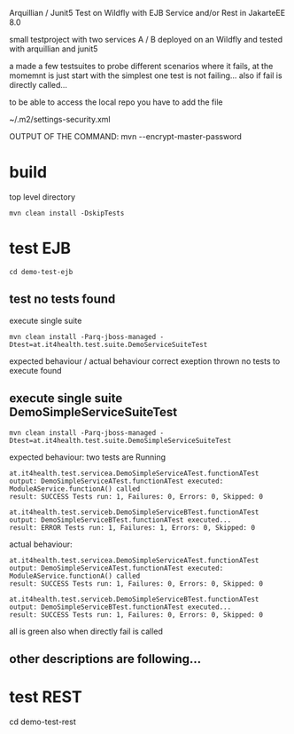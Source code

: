 Arquillian / Junit5 Test on Wildfly with EJB Service and/or Rest in JakarteEE 8.0

small testproject with two services A / B deployed on an Wildfly and tested with arquillian and junit5

a made a few testsuites to probe different scenarios where it fails, at the momemnt is just start with the simplest one
test is not failing... also if fail is directly called...


to be able to access the local repo you have to add the file

~/.m2/settings-security.xml

<settingsSecurity>
    <master>OUTPUT OF THE COMMAND: mvn --encrypt-master-password</master>
</settingsSecurity>


# build

top level directory

````
mvn clean install -DskipTests
````

# test EJB

````
cd demo-test-ejb
````

## test no tests found
execute single suite
````
mvn clean install -Parq-jboss-managed -Dtest=at.it4health.test.suite.DemoServiceSuiteTest
````
expected behaviour / actual behaviour
correct exeption thrown no tests to execute found

## execute single suite DemoSimpleServiceSuiteTest

````
mvn clean install -Parq-jboss-managed -Dtest=at.it4health.test.suite.DemoSimpleServiceSuiteTest
````
expected behaviour:
two tests are Running
````
at.it4health.test.servicea.DemoSimpleServiceATest.functionATest 
output: DemoSimpleServiceATest.functionATest executed: ModuleAService.functionA() called
result: SUCCESS Tests run: 1, Failures: 0, Errors: 0, Skipped: 0
````
````
at.it4health.test.serviceb.DemoSimpleServiceBTest.functionATest
output: DemoSimpleServiceBTest.functionATest executed...
result: ERROR Tests run: 1, Failures: 1, Errors: 0, Skipped: 0
````
actual behaviour:
````
at.it4health.test.servicea.DemoSimpleServiceATest.functionATest
output: DemoSimpleServiceATest.functionATest executed: ModuleAService.functionA() called
result: SUCCESS Tests run: 1, Failures: 0, Errors: 0, Skipped: 0
````
````
at.it4health.test.serviceb.DemoSimpleServiceBTest.functionATest
output: DemoSimpleServiceBTest.functionATest executed...
result: SUCCESS Tests run: 1, Failures: 0, Errors: 0, Skipped: 0
````
all is green also when directly fail is called

## other descriptions are following...



# test REST

cd demo-test-rest

